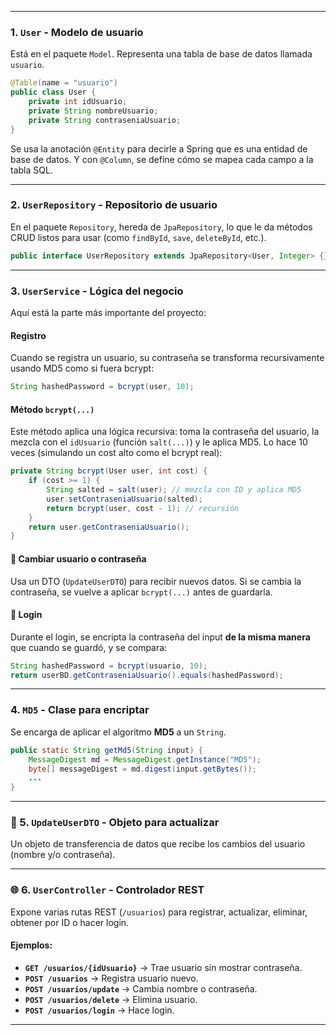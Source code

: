 
---

###  1. **`User` - Modelo de usuario**
Está en el paquete `Model`. Representa una tabla de base de datos llamada `usuario`.

```java
@Table(name = "usuario")
public class User {
    private int idUsuario;
    private String nombreUsuario;
    private String contraseniaUsuario;
}
```

Se usa la anotación `@Entity` para decirle a Spring que es una entidad de base de datos. Y con `@Column`, se define cómo se mapea cada campo a la tabla SQL.

---

###  2. **`UserRepository` - Repositorio de usuario**
En el paquete `Repository`, hereda de `JpaRepository`, lo que le da métodos CRUD listos para usar (como `findById`, `save`, `deleteById`, etc.).

```java
public interface UserRepository extends JpaRepository<User, Integer> {}
```

---

###  3. **`UserService` - Lógica del negocio**
Aquí está la parte más importante del proyecto:

####  Registro
Cuando se registra un usuario, su contraseña se transforma recursivamente usando MD5 como si fuera bcrypt:

```java
String hashedPassword = bcrypt(user, 10);
```

####  Método `bcrypt(...)`
Este método aplica una lógica recursiva: toma la contraseña del usuario, la mezcla con el `idUsuario` (función `salt(...)`) y le aplica MD5. Lo hace 10 veces (simulando un cost alto como el bcrypt real):

```java
private String bcrypt(User user, int cost) {
    if (cost >= 1) {
        String salted = salt(user); // mezcla con ID y aplica MD5
        user.setContraseniaUsuario(salted);
        return bcrypt(user, cost - 1); // recursión
    }
    return user.getContraseniaUsuario();
}
```

#### 🔸 Cambiar usuario o contraseña
Usa un DTO (`UpdateUserDTO`) para recibir nuevos datos. Si se cambia la contraseña, se vuelve a aplicar `bcrypt(...)` antes de guardarla.

#### 🔸 Login
Durante el login, se encripta la contraseña del input **de la misma manera** que cuando se guardó, y se compara:

```java
String hashedPassword = bcrypt(usuario, 10);
return userBD.getContraseniaUsuario().equals(hashedPassword);
```

---

###  4. **`MD5` - Clase para encriptar**
Se encarga de aplicar el algoritmo **MD5** a un `String`.

```java
public static String getMd5(String input) {
    MessageDigest md = MessageDigest.getInstance("MD5");
    byte[] messageDigest = md.digest(input.getBytes());
    ...
}
```

---

### 🧾 5. **`UpdateUserDTO` - Objeto para actualizar**
Un objeto de transferencia de datos que recibe los cambios del usuario (nombre y/o contraseña).

---

### 🌐 6. **`UserController` - Controlador REST**
Expone varias rutas REST (`/usuarios`) para registrar, actualizar, eliminar, obtener por ID o hacer login.

#### Ejemplos:
- **`GET /usuarios/{idUsuario}`** → Trae usuario sin mostrar contraseña.
- **`POST /usuarios`** → Registra usuario nuevo.
- **`POST /usuarios/update`** → Cambia nombre o contraseña.
- **`POST /usuarios/delete`** → Elimina usuario.
- **`POST /usuarios/login`** → Hace login.

---
